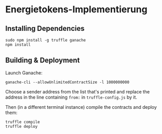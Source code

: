 # Energietokens-Implementierung
## Installing Dependencies
    sudo npm install -g truffle ganache
    npm install

## Building & Deployment
Launch Ganache:

    ganache-cli --allowUnlimitedContractSize -l 1000000000

Choose a sender address from the list that's printed and replace the address in the line containing `from:` in `truffle-config.js` by it.

Then (in a different terminal instance) compile the contracts and deploy them:

    truffle compile
    truffle deploy
